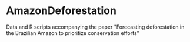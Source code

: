 # AmazonDeforestation
Data and R scripts accompanying the paper "Forecasting deforestation in the Brazilian Amazon to prioritize conservation efforts"
